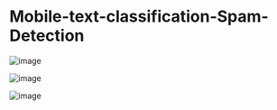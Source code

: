 # Mobile-text-classification-Spam-Detection

![image](https://github.com/begzodsuyunov/Mobile-text-classification-Spam-Detection/assets/73460442/ef6bbd7c-a0a1-44cb-98df-a212f0808982)

![image](https://github.com/begzodsuyunov/Mobile-text-classification-Spam-Detection/assets/73460442/166290e7-202b-44c2-9c91-f9f61a63cecd)

![image](https://github.com/begzodsuyunov/Mobile-text-classification-Spam-Detection/assets/73460442/fe2360f7-0116-4706-bf14-17d422303a8e)


